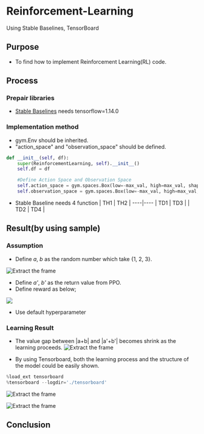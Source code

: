 # Reinforcement-Learning
Using Stable Baselines, TensorBoard

## Purpose

* To find how to implement Reinforcement Learning(RL) code.

## Process

### Prepair libraries
* [Stable Baselines](https://stable-baselines.readthedocs.io/en/master/) needs tensorflow=1.14.0

### Implementation method

* gym.Env should be inherited.
* "action_space" and "observation_space" should be defined.

```python
def __init__(self, df):
    super(ReinforcementLearning, self).__init__()
    self.df = df

    #Define Action Space and Observation Space
    self.action_space = gym.spaces.Box(low=-max_val, high=max_val, shape=(2, ))
    self.observation_space = gym.spaces.Box(low=-max_val, high=max_val, shape=(1, df_std.shape[1]))
```

* Stable Baseline needs 4 function 
| TH1 | TH2 |
----|---- 
| TD1 | TD3 |
| TD2 | TD4 |

## Result(by using sample)

### Assumption
* Define *a*, *b* as the random number which take {1, 2, 3}.

![Extract the frame](https://github.com/takanyanta/Reinforcement-Learning-Study/blob/main/pic1.png "process1")

* Define *a'*, *b'* as the return value from PPO.
* Define reward as below;

<img src="https://latex.codecogs.com/gif.latex?Reward\left\{&space;\begin{array}{ll}&space;&plus;1&space;&&space;(|a&plus;b|-|a'&plus;b'|&space;\leqq&space;1)&space;\\&space;-1&space;&&space;(otherwise)&space;\end{array}&space;\right." /> 

* Use default hyperparameter

### Learning Result
* The value gap between |a+b| and |a'+b'| becomes shrink as the learning proceeds.
![Extract the frame](https://github.com/takanyanta/Reinforcement-Learning-Study/blob/main/pic2.png "process1")

* By using Tensorboard, both the learning process and the structure of the model could be easily shown.
```python
%load_ext tensorboard
%tensorboard --logdir='./tensorboard'
```

![Extract the frame](https://github.com/takanyanta/Reinforcement-Learning-Study/blob/main/pic3.png "process1")

![Extract the frame](https://github.com/takanyanta/Reinforcement-Learning-Study/blob/main/pic4.png "process1")

## Conclusion

